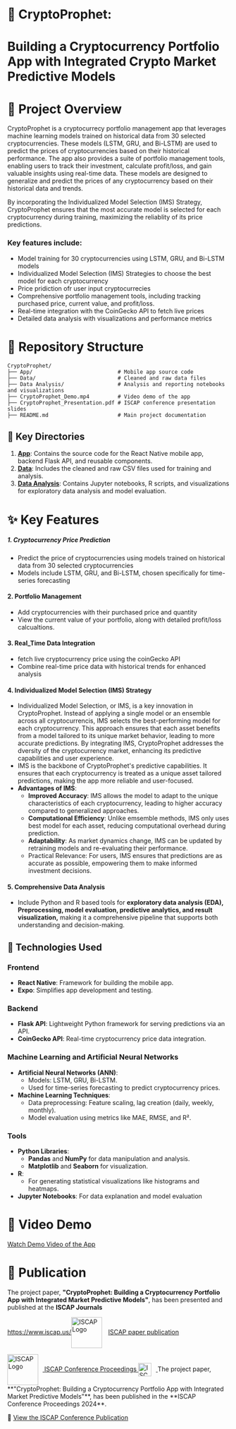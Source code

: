 # 🔮 CryptoProphet:

# Building a Cryptocurrency Portfolio App with Integrated Crypto Market Predictive Models

# 📘 Project Overview

CryptoProphet is a cryptocurrecy portfolio management app that leverages machine learning models trained on historical data from 30 selected cryptocurrencies. These models (LSTM, GRU, and Bi-LSTM) are used to predict the prices of cryptocurrencies based on their historical performance. The app also provides a suite of portfolio management tools, enabling users to track their investment, calculate profit/loss, and gain valuable insights using real-time data. These models are designed to generalize and predict the prices of any cryptocurrency based on their historical data and trends.

By incorporating the Individualized Model Selection (IMS) Strategy, CryptoProphet ensures that the most accurate model is selected for each cryptocurrency during training, maximizing the reliablity of its price predictions.

### Key features include:

* Model training for 30 cryptocurrencies using LSTM, GRU, and Bi-LSTM models
* Individualized Model Selection (IMS) Strategies to choose the best model for each cryptocurrency
* Price pridiction ofr user input cryptocurrecies
* Comprehensive portfolio management tools, including tracking purchased price, current value, and profit/loss.
* Real-time integration with the CoinGecko API to fetch live prices
* Detailed data analysis with visualizations and performance metrics

# 📂 Repository Structure

```plaintext
CryptoProphet/
├── App/                           # Mobile app source code
├── Data/                          # Cleaned and raw data files
├── Data Analysis/                 # Analysis and reporting notebooks and visualizations
├── CryptoProphet_Demo.mp4         # Video demo of the app
├── CryptoProphet_Presentation.pdf # ISCAP conference presentation slides
├── README.md                      # Main project documentation
```

## 📂 Key Directories

1. **[App](./App/README.md)**: Contains the source code for the React Native mobile app, backend Flask API, and reusable components.
2. **[Data](./Data/)**: Includes the cleaned and raw CSV files used for training and analysis.
3. **[Data Analysis](./Data%20Analysis/README.md)**: Contains Jupyter notebooks, R scripts, and visualizations for exploratory data analysis and model evaluation.

# ✨ Key Features

##### 1. Cryptocurrency Price Prediction

* Predict the price of cryptocurrencies using models trained on historical data from 30 selected cryptocurrencies
* Models include LSTM, GRU, and Bi-LSTM, chosen specifically for time-series forecasting

#### 2. Portfolio Management

* Add cryptocurrencies with their purchased price and quantity
* View the current value of your portfolio, along with detailed profit/loss calcualtions.

#### 3. Real_Time Data Integration

* fetch live cryptocurrency price using the coinGecko API
* Combine real-time price data with historical trends for enhanced analysis

#### 4. Individualized Model Selection (IMS) Strategy

* Individualized Model Selection, or IMS, is a key innovation in CryptoProphet. Instead of applying a single model or an ensemble across all cryptocurrencis, IMS selects the best-performing model for each cryptocurrency. This approach ensures that each asset benefits from a model tailored to its unique market behavior, leading to more accurate predictions. By integrating IMS, CryptoProphet addresses the dversity of the cryptocurrency market, enhancing its predictive capabilities and user experience.
* IMS is the backbone of CryptoProphet's predictive capabilities. It ensures that each cryptocurrency is treated as a unique asset tailored predictions, making the app more reliable and user-focused.
* **Advantages of IMS**:
  * **Improved Accuracy**: IMS allows the model to adapt to the unique characteristics of each cryptocurrency, leading to higher accuracy compared to generalized approaches.
  * **Computational Efficiency**: Unlike emsemble methods, IMS only uses best model for each asset, reducing computational overhead during prediction.
  * **Adaptability**: As market dynamics change, IMS can be updated by retraining models and re-evaluating their performance.
  * Practical Relevance: For users, IMS ensures that predictions are as accurate as possible, empowering them to make informed investment decisions.

#### 5. Comprehensive Data Analysis

* Include Python and R based tools for **exploratory data analysis (EDA), Preprocessing, model evaluation, predictive analytics, and result visualization,** making it a comprehensive pipeline that supports both understanding and decision-making.

## 📜 Technologies Used

### **Frontend**

- **React Native**: Framework for building the mobile app.
- **Expo**: Simplifies app development and testing.

### **Backend**

- **Flask API**: Lightweight Python framework for serving predictions via an API.
- **CoinGecko API**: Real-time cryptocurrency price data integration.

### **Machine Learning and Artificial Neural Networks**

- **Artificial Neural Networks (ANN)**:
  - Models: LSTM, GRU, Bi-LSTM.
  - Used for time-series forecasting to predict cryptocurrency prices.
- **Machine Learning Techniques**:
  - Data preprocessing: Feature scaling, lag creation (daily, weekly, monthly).
  - Model evaluation using metrics like MAE, RMSE, and R².

### **Tools**

- **Python Libraries**:
  - **Pandas** and **NumPy** for data manipulation and analysis.
  - **Matplotlib** and **Seaborn** for visualization.
- **R**:
  - For generating statistical visualizations like histograms and heatmaps.
- **Jupyter Notebooks**: For data explanation and model evaluation

# **🎥 Video Demo**

[Watch Demo Video of the App](./CryptoProphet_Demo.mp4)

# 📖 Publication

The project paper, **"CryptoProphet: Building a Cryptocurrency Portfolio App with Integrated Market Predictive Models"**, has been presented and published at the **ISCAP Journals**

<a>https://www.iscap.us/</a><img src="https://www.iscap.us/assets/img/iscap-logo-2024.png" alt="ISCAP Logo" width="70" style="vertical-align:middle; margin-right:10px;"> </a> <a href="https://link-to-iscap-publication">ISCAP paper publication</a>

<a href="https://iscap.us/proceedings/2024/pdf/6133.pdf">
    <img src="https://www.iscap.us/assets/img/iscap-logo-2024.png" alt="ISCAP Logo" width="70" style="vertical-align:middle; margin-right:10px;">
    ISCAP Conference Proceedings
</a>


<a href="https://iscap.us/proceedings/2024/pdf/6133.pdf">
    <img src="https://www.iscap.us/assets/img/iscap-logo-2024.png" alt="ISCAP Logo" width="30" style="vertical-align:middle; margin-right:10px;">
</a>
The project paper, **"CryptoProphet: Building a Cryptocurrency Portfolio App with Integrated Market Predictive Models"**, has been published in the **ISCAP Conference Proceedings 2024**.

📄 [View the ISCAP Conference Publication](https://iscap.us/proceedings/2024/pdf/6133.pdf)
